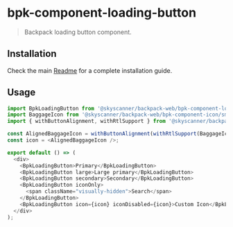 # bpk-component-loading-button

> Backpack loading button component.

## Installation

Check the main [Readme](https://github.com/skyscanner/backpack#usage) for a complete installation guide.

## Usage

```js
import BpkLoadingButton from '@skyscanner/backpack-web/bpk-component-loading-button';
import BaggageIcon from '@skyscanner/backpack-web/bpk-component-icon/sm/baggage';
import { withButtonAlignment, withRtlSupport } from '@skyscanner/backpack-web/bpk-component-icon';

const AlignedBaggageIcon = withButtonAlignment(withRtlSupport(BaggageIcon));
const icon = <AlignedBaggageIcon />;

export default () => (
  <div>
    <BpkLoadingButton>Primary</BpkLoadingButton>
    <BpkLoadingButton large>Large primary</BpkLoadingButton>
    <BpkLoadingButton secondary>Secondary</BpkLoadingButton>
    <BpkLoadingButton iconOnly>
      <span className="visually-hidden">Search</span>
    </BpkLoadingButton>
    <BpkLoadingButton icon={icon} iconDisabled={icon}>Custom Icon</BpkLoadingButton>
  </div>
);
```